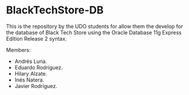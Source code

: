 # BlackTechStore-DB
This is the repository by the UDO students for allow them the develop for the database of Black Tech Store using the Oracle Database 11g Express Edition Release 2 syntax.

Members:

 - Andrés Luna.
 - Eduardo Rodríguez.
 - Hilary Alzate.
 - Inés Natera.
 - Javier Rodríguez.